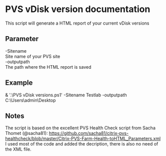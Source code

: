 # PVS vDisk version documentation

This script will generate a HTML report of your current vDisk versions

## Parameter
-Sitename  
Site name of your PVS site  
-outputpath  
The path where the HTML report is saved
	
## Example
& '.\PVS vDisk versions.ps1' -Sitename Testlab -outputpath C:\Users\admin\Desktop
    
## Notes
The script is based on the excellent PVS Health Check script from Sacha Thomet (@sacha81): https://github.com/sacha81/citrix-pvs-healthcheck/blob/master/Citrix-PVS-Farm-Health-toHTML_Parameters.xml
I used most of the code and added the decription, there is also no need of the XML file. 